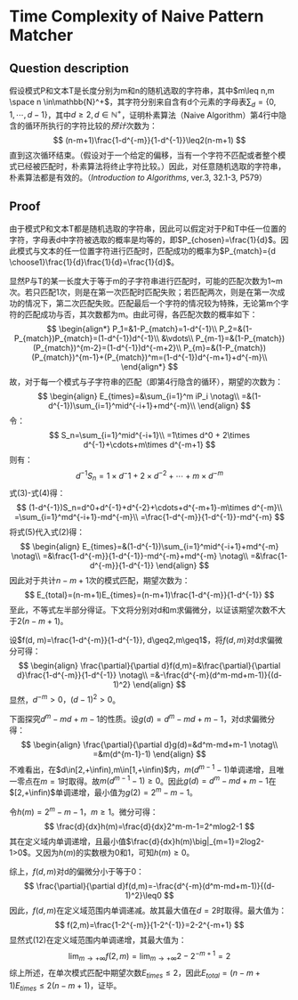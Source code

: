 # Time Complexity of Naive Pattern Matcher

## Question description

假设模式P和文本T是长度分别为m和n的随机选取的字符串，其中$m\leq n,m \space n \in\mathbb{N}^+$，其字符分别来自含有d个元素的字母表$\sum_d=\{0,1,\cdots,d-1\}$，其中$d\geq 2,d\in\mathbb{N}^+$，证明朴素算法（Naive Algorithm）第4行中隐含的循环所执行的字符比较的*预计*次数为：
$$
(n-m+1)\frac{1-d^{-m}}{1-d^{-1}}\leq2(n-m+1)
$$
直到这次循环结束。（假设对于一个给定的偏移，当有一个字符不匹配或者整个模式已经被匹配时，朴素算法将终止字符比较。）因此，对任意随机选取的字符串，朴素算法都是有效的。（*Introduction to Algorithms*, ver.3, 32.1-3, P579）

## Proof

由于模式P和文本T都是随机选取的字符串，因此可以假定对于P和T中任一位置的字符，字母表d中字符被选取的概率是均等的，即$P_{chosen}=\frac{1}{d}$。因此模式与文本的任一位置字符进行匹配时，匹配成功的概率为$P_{match}={d \choose1}\frac{1}{d}\frac{1}{d}=\frac{1}{d}$。

显然P与T的某一长度大于等于m的子字符串进行匹配时，可能的匹配次数为1~m次。若只匹配1次，则是在第一次匹配时匹配失败；若匹配两次，则是在第一次成功的情况下，第二次匹配失败。匹配最后一个字符的情况较为特殊，无论第m个字符的匹配成功与否，其次数都为m。由此可得，各匹配次数的概率如下：
$$
\begin{align*}
P_1=&1-P_{match}=1-d^{-1}\\
P_2=&(1-P_{match})P_{match}=(1-d^{-1})d^{-1}\\
&\vdots\\
P_{m-1}=&(1-P_{match})(P_{match})^{m-2}=(1-d^{-1})d^{-m+2}\\
P_{m}=&(1-P_{match})(P_{match})^{m-1}+(P_{match})^m=(1-d^{-1})d^{-m+1}+d^{-m}\\
\end{align*}
$$
故，对于每一个模式与子字符串的匹配（即第4行隐含的循环），期望的次数为：
$$
\begin{align}
E_{times}=&\sum_{i=1}^m iP_i	\notag\\
=&(1-d^{-1})\sum_{i=1}^mid^{-i+1}+md^{-m}\\
\end{align}
$$
令：
$$
S_n=\sum_{i=1}^mid^{-i+1}\\
=1\times d^0 + 2\times d^{-1}+\cdots+m\times d^{-m+1}
$$
则有：
$$
d^{-1}S_n=1\times d^-1 + 2\times d^{-2}+\cdots+m\times d^{-m}
$$
式(3)-式(4)得：
$$
(1-d^{-1})S_n=d^0+d^{-1}+d^{-2}+\cdots+d^{-m+1}-m\times d^{-m}\\
=\sum_{i=1}^md^{-i+1}-md^{-m}\\
=\frac{1-d^{-m}}{1-d^{-1}}-md^{-m}
$$
将式(5)代入式(2)得：
$$
\begin{align}
E_{times}=&(1-d^{-1})\sum_{i=1}^mid^{-i+1}+md^{-m}	\notag\\
=&\frac{1-d^{-m}}{1-d^{-1}}-md^{-m}+md^{-m}	\notag\\
=&\frac{1-d^{-m}}{1-d^{-1}}
\end{align}
$$
因此对于共计$n-m+1$次的模式匹配，期望次数为：
$$
E_{total}=(n-m+1)E_{times}=(n-m+1)\frac{1-d^{-m}}{1-d^{-1}}
$$
至此，不等式左半部分得证。下文将分别对d和m求偏微分，以证该期望次数不大于$2(n-m+1)$。

设$f(d, m)=\frac{1-d^{-m}}{1-d^{-1}}, d\geq2,m\geq1$，将$f(d,m)$对d求偏微分可得：
$$
\begin{align}
\frac{\partial}{\partial d}f(d,m)=&\frac{\partial}{\partial d}\frac{1-d^{-m}}{1-d^{-1}}	\notag\\
=&-\frac{d^{-m}(d^m-md+m-1)}{(d-1)^2}
\end{align}
$$
显然，$d^{-m}>0， (d-1)^2>0$。

下面探究$d^m-md+m-1$的性质。设$g(d)=d^m-md+m-1$，对d求偏微分得：
$$
\begin{align}
\frac{\partial}{\partial d}g(d)=&d^m-md+m-1	\notag\\
=&m(d^{m-1}-1)
\end{align}
$$
不难看出，在$d\in[2,+\infin),m\in[1,+\infin)$内，$m(d^{m-1}-1)$单调递增，且唯一零点在$m=1$时取得。故$m(d^{m-1}-1)\geq0$。因此$g(d)=d^m-md+m-1$在$[2,+\infin)$单调递增，最小值为$g(2)=2^m-m-1$。

令$h(m)=2^m-m-1，m\geq1$。微分可得：
$$
\frac{d}{dx}h(m)=\frac{d}{dx}2^m-m-1=2^mlog2-1
$$
其在定义域内单调递增，且最小值$\frac{d}{dx}h(m)\big|_{m=1}=2log2-1>0$。又因为$h(m)$的实数根为0和1，可知$h(m)\geq0$。

综上，$f(d,m)$对d的偏微分小于等于0：
$$
\frac{\partial}{\partial d}f(d,m)=-\frac{d^{-m}(d^m-md+m-1)}{(d-1)^2}\leq0
$$
因此，$f(d,m)$在定义域范围内单调递减。故其最大值在$d=2$时取得。最大值为：
$$
f(2,m)=\frac{1-2^{-m}}{1-2^{-1}}=2-2^{-m+1}
$$
显然式(12)在定义域范围内单调递增，其最大值为：
$$
\lim_{m\to+\infty}f(2,m)=\lim_{m\to+\infty}2-2^{-m+1}=2
$$
综上所述，在单次模式匹配中期望次数$E_{times}\leq2$，因此$E_{total}=(n-m+1)E_{times}\leq2(n-m+1)$，证毕。

